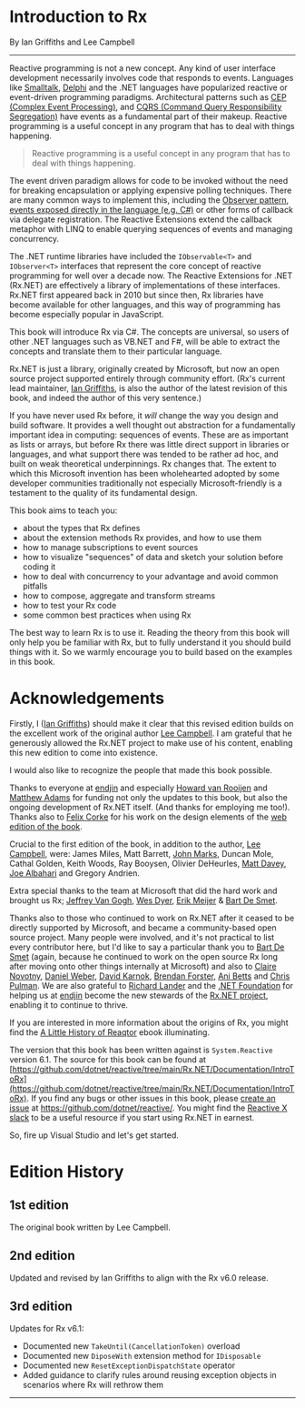 # Introduction to Rx
By Ian Griffiths and Lee Campbell
   
---

Reactive programming is not a new concept. Any kind of user interface development necessarily involves code that responds to events. Languages like [Smalltalk](https://en.wikipedia.org/wiki/Smalltalk), [Delphi](https://en.wikipedia.org/wiki/Delphi_(software)) and the .NET languages have popularized reactive or event-driven programming paradigms. Architectural patterns such as [CEP (Complex Event Processing)](https://en.wikipedia.org/wiki/Complex_event_processing), and [CQRS (Command Query Responsibility Segregation)](https://en.wikipedia.org/wiki/Command_Query_Responsibility_Segregation) have events as a fundamental part of their makeup. Reactive programming is a useful concept in any program that has to deal with things happening.

> Reactive programming is a useful concept in any program that has to deal with things happening.

The event driven paradigm allows for code to be invoked without the need for breaking encapsulation or applying expensive polling techniques. There are many common ways to implement this, including the [Observer pattern](https://en.wikipedia.org/wiki/Observer_pattern), [events exposed directly in the language (e.g. C#)](https://learn.microsoft.com/en-us/dotnet/csharp/programming-guide/events/) or other forms of callback via delegate registration. The Reactive Extensions extend the callback metaphor with LINQ to enable querying sequences of events and managing concurrency.

The .NET runtime libraries have included the `IObservable<T>` and `IObserver<T>` interfaces that represent the core concept of reactive programming for well over a decade now. The Reactive Extensions for .NET (Rx.NET) are effectively a library of implementations of these interfaces. Rx.NET first appeared back in 2010 but since then, Rx libraries have become available for other languages, and this way of programming has become especially popular in JavaScript.

This book will introduce Rx via C#. The concepts are universal, so users of other .NET languages such as VB.NET and F#, will be able to extract the concepts and translate them to their particular language.

Rx.NET is just a library, originally created by Microsoft, but now an open source project supported entirely through community effort. (Rx's current lead maintainer, [Ian Griffiths](https://endjin.com/who-we-are/our-people/ian-griffiths/), is also the author of the latest revision of this book, and indeed the author of this very sentence.)

If you have never used Rx before, it _will_ change the way you design and build software. It provides a well thought out abstraction for a fundamentally important idea in computing: sequences of events. These are as important as lists or arrays, but before Rx there was little direct support in libraries or languages, and what support there was tended to be rather ad hoc, and built on weak theoretical underpinnings. Rx changes that. The extent to which this Microsoft invention has been wholehearted adopted by some developer communities traditionally not especially Microsoft-friendly is a testament to the quality of its fundamental design.

This book aims to teach you:

  * about the types that Rx defines
  * about the extension methods Rx provides, and how to use them
  * how to manage subscriptions to event sources
  * how to visualize "sequences" of data and sketch your solution before coding it
  * how to deal with concurrency to your advantage and avoid common pitfalls
  * how to compose, aggregate and transform streams
  * how to test your Rx code
  * some common best practices when using Rx
    
The best way to learn Rx is to use it. Reading the theory from this book will only help you be familiar with Rx, but to fully understand it you should build things with it. So we warmly encourage you to build based on the examples in this book.

# Acknowledgements

Firstly, I ([Ian Griffiths](https://endjin.com/who-we-are/our-people/ian-griffiths/)) should make it clear that this revised edition builds on the excellent work of the original author [Lee Campbell](https://github.com/LeeCampbell). I am grateful that he generously allowed the Rx.NET project to make use of his content, enabling this new edition to come into existence.

I would also like to recognize the people that made this book possible.

Thanks to everyone at [endjin](https://endjin.com) and especially [Howard van Rooijen](https://endjin.com/who-we-are/our-people/howard-van-rooijen/) and [Matthew Adams](https://endjin.com/who-we-are/our-people/matthew-adams/)
for funding not only the updates to this book, but also the ongoing development of Rx.NET itself. (And thanks for employing me too!). Thanks also to [Felix Corke](https://www.blackspike.com/) for his work on the design elements of the [web edition of the book](https://introtorx.com).

Crucial to the first edition of the book, in addition to the author, [Lee Campbell](https://leecampbell.com/), were: James Miles, Matt Barrett, [John Marks](https://johnhmarks.wordpress.com/), Duncan Mole, Cathal Golden, Keith Woods, Ray Booysen, Olivier DeHeurles, [Matt Davey](https://mdavey.wordpress.com), [Joe Albahari](https://www.albahari.com/) and Gregory Andrien. 

Extra special thanks to the team at Microsoft that did the hard work and brought us Rx; [Jeffrey Van Gogh](https://www.linkedin.com/in/jeffrey-van-gogh-145673/), [Wes Dyer](https://www.linkedin.com/in/wesdyer/), [Erik Meijer](https://en.wikipedia.org/wiki/Erik_Meijer_%28computer_scientist%29) & [Bart De Smet](https://www.linkedin.com/in/bartdesmet/).

Thanks also to those who continued to work on Rx.NET after it ceased to be directly supported by Microsoft, and became a community-based open source project. Many people were involved, and it's not practical to list every contributor here, but I'd like to say a particular thank you to [Bart De Smet](https://github.com/bartdesmet) (again, because he continued to work on the open source Rx long after moving onto other things internally at Microsoft) and also to [Claire Novotny](https://github.com/clairernovotny), [Daniel Weber](https://github.com/danielcweber), [David Karnok](https://github.com/akarnokd), [Brendan Forster](https://github.com/shiftkey), [Ani Betts](https://github.com/anaisbetts) and [Chris Pulman](https://www.linkedin.com/in/chrispulman/). We are also grateful to [Richard Lander](https://www.linkedin.com/in/richardlander/) and the [.NET Foundation](https://dotnetfoundation.org/) for helping us at [endjin](https://endjin.com) become the new stewards of the [Rx.NET project](https://github.com/dotnet/reactive), enabling it to continue to thrive.

If you are interested in more information about the origins of Rx, you might find the [A Little History of Reaqtor](https://reaqtive.net/) ebook illuminating.

The version that this book has been written against is `System.Reactive` version 6.1. The source for this book can be found at [https://github.com/dotnet/reactive/tree/main/Rx.NET/Documentation/IntroToRx](https://github.com/dotnet/reactive/tree/main/Rx.NET/Documentation/IntroToRx). If you find any bugs or other issues in this book, please [create an issue](https://github.com/dotnet/reactive/issues) at https://github.com/dotnet/reactive/. You might find the [Reactive X slack](reactivex.slack.com) to be a useful resource if you start using Rx.NET in earnest.

So, fire up Visual Studio and let's get started.

# Edition History

## 1st edition

The original book written by Lee Campbell.

## 2nd edition

Updated and revised by Ian Griffiths to align with the Rx v6.0 release.

## 3rd edition

Updates for Rx v6.1:

* Documented new `TakeUntil(CancellationToken)` overload
* Documented new `DiposeWith` extension method for `IDisposable`
* Documented new `ResetExceptionDispatchState` operator
* Added guidance to clarify rules around reusing exception objects in scenarios where Rx will rethrow them

---